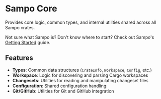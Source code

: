 # Sampo Core

Provides core logic, common types, and internal utilities shared across all Sampo crates.

Not sure what Sampo is? Don't know where to start? Check out Sampo's [Getting Started](./crates/sampo/README.md#getting-started) guide.

## Features

- **Types**: Common data structures (`CrateInfo`, `Workspace`, `Config`, etc.)
- **Workspace**: Logic for discovering and parsing Cargo workspaces
- **Changesets**: Utilities for reading and manipulating changeset files
- **Configuration**: Shared configuration handling
- **Git/GitHub**: Utilities for Git and GitHub integration
